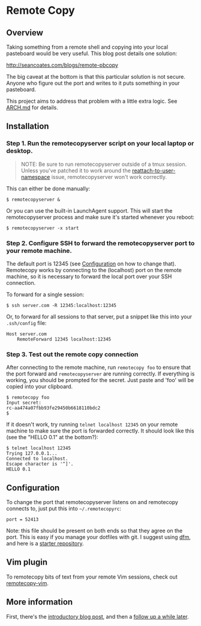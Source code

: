 # Remote Copy

## Overview

Taking something from a remote shell and copying into your local pasteboard
would be very useful.  This blog post details one solution:

http://seancoates.com/blogs/remote-pbcopy

The big caveat at the bottom is that this particular solution is not secure.
Anyone who figure out the port and writes to it puts something in your
pasteboard.

This project aims to address that problem with a little extra logic.  See
[ARCH.md](ARCH.md) for details.

## Installation

### Step 1. Run the remotecopyserver script on your local laptop or desktop.

> NOTE: Be sure to run remotecopyserver outside of a tmux session.  Unless you've patched it to work around the [reattach-to-user-namespace](https://github.com/ChrisJohnsen/tmux-MacOSX-pasteboard) issue, remotecopyserver won't work correctly.

This can either be done manually:

```
$ remotecopyserver &
```

Or you can use the built-in LaunchAgent support.  This will start the
remotecopyserver process and make sure it's started whenever you reboot:

```
$ remotecopyserver -x start
```

### Step 2. Configure SSH to forward the remotecopyserver port to your remote machine.

The default port is 12345 (see [Configuration](#configuration) on how to change
that). Remotecopy works by connecting to the (localhost) port on the remote
machine, so it is necessary to forward the local port over your SSH connection.

To forward for a single session:

```
$ ssh server.com -R 12345:localhost:12345
```

Or, to forward for all sessions to that server, put a snippet like this into your `.ssh/config` file:

```
Host server.com
    RemoteForward 12345 localhost:12345
```

### Step 3. Test out the remote copy connection

After connecting to the remote machine, run `remotecopy foo` to ensure that the
port forward and `remotecopyserver` are running correctly.  If everything is
working, you should be prompted for the secret.  Just paste and 'foo' will be
copied into your clipboard.

```
$ remotecopy foo
Input secret:
rc-aa474a07fbb93fe29450b6618110bdc2
$
```

If it doesn't work, try running `telnet localhost 12345` on your remote machine
to make sure the port is forwarded correctly.  It should look like this (see
the "HELLO 0.1" at the bottom?):

```
$ telnet localhost 12345
Trying 127.0.0.1...
Connected to localhost.
Escape character is '^]'.
HELLO 0.1
```

## Configuration

To change the port that remotecopyserver listens on and remotecopy connects to,
just put this into `~/.remotecopyrc`:

```
port = 52413
```

Note: this file should be present on both ends so that they agree on the port.
This is easy if you manage your dotfiles with git.  I suggest using
[dfm](https://github.com/justone/dfm), and here is a [starter repository](https://github.com/justone/dotfiles).

## Vim plugin

To remotecopy bits of text from your remote Vim sessions, check out [remotecopy-vim](https://github.com/justone/remotecopy-vim).

## More information

First, there's the [introductory blog post](http://endot.org/2011/12/04/remotecopy-copy-from-remote-terminals-into-your-local-clipboard/), and then a [follow up a while later](http://endot.org/2013/06/09/remotecopy-two-years-later/).
